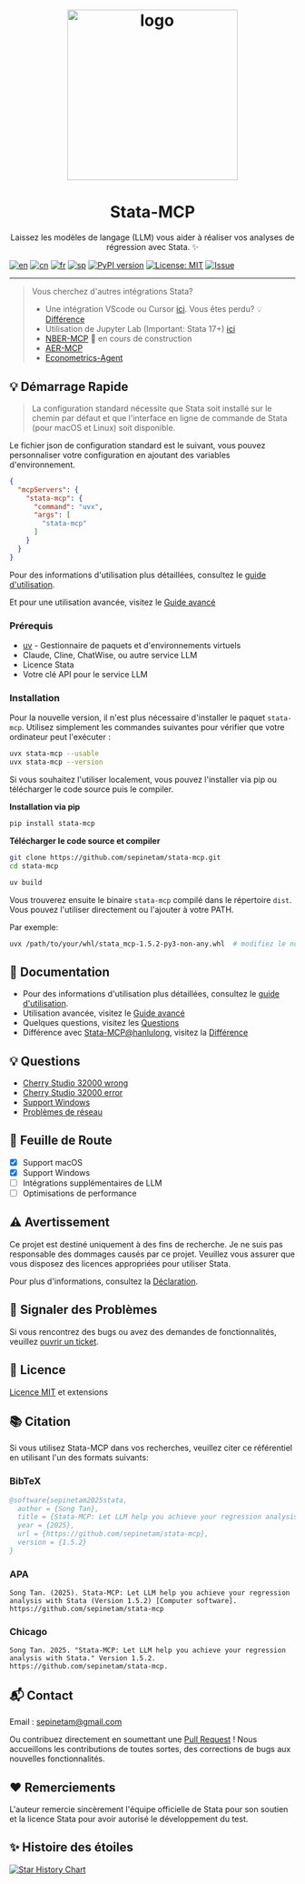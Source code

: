 <h1 align="center">
  <a href="https://www.statamcp.com">
    <img src="https://example-data.statamcp.com/logo_with_name.jpg" alt="logo" width="300"/>
  </a>
</h1>

<h1 align="center">Stata-MCP</h1>

<p align="center"> Laissez les modèles de langage (LLM) vous aider à réaliser vos analyses de régression avec Stata. ✨</p>

[![en](https://img.shields.io/badge/lang-English-red.svg)](../../../../README.md)
[![cn](https://img.shields.io/badge/语言-中文-yellow.svg)](../cn/README.md)
[![fr](https://img.shields.io/badge/langue-Français-blue.svg)](README.md)
[![sp](https://img.shields.io/badge/Idioma-Español-green.svg)](../sp/README.md)
[![PyPI version](https://img.shields.io/pypi/v/stata-mcp.svg)](https://pypi.org/project/stata-mcp/)
[![License: MIT](https://img.shields.io/badge/License-MIT-yellow.svg)](../../../../LICENSE)
[![Issue](https://img.shields.io/badge/Issue-report-green.svg)](https://github.com/sepinetam/stata-mcp/issues/new)

---

> Vous cherchez d'autres intégrations Stata?
>
> - Une intégration VScode ou Cursor [ici](https://github.com/hanlulong/stata-mcp). Vous êtes perdu? 💡 [Différence](../../Difference.md)
> - Utilisation de Jupyter Lab (Important: Stata 17+) [ici](https://github.com/sepinetam/Jupyter-Stata)
> - [NBER-MCP](https://github.com/sepinetam/NBER-MCP) 🔧 en cours de construction
> - [AER-MCP](https://github.com/sepinetam/AER-MCP)
> - [Econometrics-Agent](https://github.com/FromCSUZhou/Econometrics-Agent)

## 💡 Démarrage Rapide
> La configuration standard nécessite que Stata soit installé sur le chemin par défaut et que l'interface en ligne de commande de Stata (pour macOS et Linux) soit disponible.

Le fichier json de configuration standard est le suivant, vous pouvez personnaliser votre configuration en ajoutant des variables d'environnement.
```json
{
  "mcpServers": {
    "stata-mcp": {
      "command": "uvx",
      "args": [
        "stata-mcp"
      ]
    }
  }
}
```

Pour des informations d'utilisation plus détaillées, consultez le [guide d'utilisation](../../Usages/Usage.md).

Et pour une utilisation avancée, visitez le [Guide avancé](../../Usages/Advanced.md)

### Prérequis
- [uv](https://github.com/astral-sh/uv) - Gestionnaire de paquets et d'environnements virtuels
- Claude, Cline, ChatWise, ou autre service LLM
- Licence Stata
- Votre clé API pour le service LLM

### Installation
Pour la nouvelle version, il n'est plus nécessaire d'installer le paquet `stata-mcp`. Utilisez simplement les commandes suivantes pour vérifier que votre ordinateur peut l'exécuter :
```bash
uvx stata-mcp --usable
uvx stata-mcp --version
```

Si vous souhaitez l'utiliser localement, vous pouvez l'installer via pip ou télécharger le code source puis le compiler.

**Installation via pip**
```bash
pip install stata-mcp
```

**Télécharger le code source et compiler**
```bash
git clone https://github.com/sepinetam/stata-mcp.git
cd stata-mcp

uv build
```
Vous trouverez ensuite le binaire `stata-mcp` compilé dans le répertoire `dist`. Vous pouvez l'utiliser directement ou l'ajouter à votre PATH.

Par exemple:
```bash
uvx /path/to/your/whl/stata_mcp-1.5.2-py3-non-any.whl  # modifiez le nom du fichier selon votre version
```

## 📝 Documentation
- Pour des informations d'utilisation plus détaillées, consultez le [guide d'utilisation](../../Usages/Usage.md).
- Utilisation avancée, visitez le [Guide avancé](../../Usages/Advanced.md)
- Quelques questions, visitez les [Questions](../../Usages/Questions.md)
- Différence avec [Stata-MCP@hanlulong](https://github.com/hanlulong/stata-mcp), visitez la [Différence](../../Difference.md)

## 💡 Questions
- [Cherry Studio 32000 wrong](../../Usages/Questions.md#cherry-studio-32000-wrong)
- [Cherry Studio 32000 error](../../Usages/Questions.md#cherry-studio-32000-error)
- [Support Windows](../../Usages/Questions.md#windows-supports)
- [Problèmes de réseau](../../Usages/Questions.md#network-errors-when-running-stata-mcp)

## 🚀 Feuille de Route
- [x] Support macOS
- [x] Support Windows
- [ ] Intégrations supplémentaires de LLM
- [ ] Optimisations de performance

## ⚠️ Avertissement
Ce projet est destiné uniquement à des fins de recherche. Je ne suis pas responsable des dommages causés par ce projet. Veuillez vous assurer que vous disposez des licences appropriées pour utiliser Stata.

Pour plus d'informations, consultez la [Déclaration](../../Rights/Statement.md).

## 🐛 Signaler des Problèmes
Si vous rencontrez des bugs ou avez des demandes de fonctionnalités, veuillez [ouvrir un ticket](https://github.com/sepinetam/stata-mcp/issues/new).

## 📄 Licence
[Licence MIT](../../../../LICENSE) et extensions

## 📚 Citation
Si vous utilisez Stata-MCP dans vos recherches, veuillez citer ce référentiel en utilisant l'un des formats suivants:

### BibTeX
```bibtex
@software{sepinetam2025stata,
  author = {Song Tan},
  title = {Stata-MCP: Let LLM help you achieve your regression analysis with Stata},
  year = {2025},
  url = {https://github.com/sepinetam/stata-mcp},
  version = {1.5.2}
}
```

### APA
```
Song Tan. (2025). Stata-MCP: Let LLM help you achieve your regression analysis with Stata (Version 1.5.2) [Computer software]. https://github.com/sepinetam/stata-mcp
```

### Chicago
```
Song Tan. 2025. "Stata-MCP: Let LLM help you achieve your regression analysis with Stata." Version 1.5.2. https://github.com/sepinetam/stata-mcp.
```

## 📬 Contact
Email : [sepinetam@gmail.com](mailto:sepinetam@gmail.com)

Ou contribuez directement en soumettant une [Pull Request](https://github.com/sepinetam/stata-mcp/pulls) ! Nous accueillons les contributions de toutes sortes, des corrections de bugs aux nouvelles fonctionnalités.

## ❤️ Remerciements
L'auteur remercie sincèrement l'équipe officielle de Stata pour son soutien et la licence Stata pour avoir autorisé le développement du test.

## ✨ Histoire des étoiles

[![Star History Chart](https://api.star-history.com/svg?repos=sepinetam/stata-mcp&type=Date)](https://www.star-history.com/#sepinetam/stata-mcp&Date)